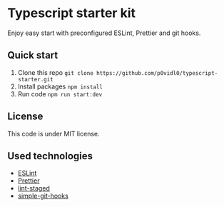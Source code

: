 # Typescript starter kit

Enjoy easy start with preconfigured ESLint, Prettier and git hooks.

## Quick start

1. Clone this repo `git clone https://github.com/p0vidl0/typescript-starter.git`
1. Install packages `npm install`
1. Run code `npm run start:dev`

## License
This code is under MIT license.

## Used technologies
* [ESLint](https://eslint.org)
* [Prettier](https://prettier.io)
* [lint-staged](https://github.com/okonet/lint-staged)
* [simple-git-hooks](https://github.com/toplenboren/simple-git-hooks)
